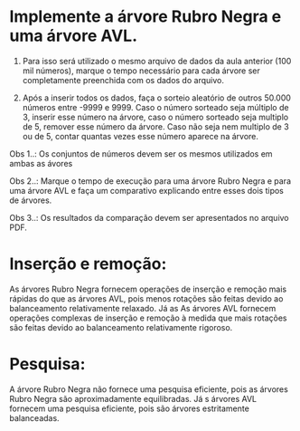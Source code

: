 # Implemente a árvore Rubro Negra e uma árvore AVL.

1) Para isso será utilizado o mesmo arquivo de dados da aula anterior (100 mil números), marque o tempo necessário para cada árvore ser completamente preenchida com os dados do arquivo.

2) Após a inserir todos os dados, faça o sorteio aleatório de outros 50.000 números entre -9999 e 9999. Caso o número sorteado seja múltiplo de 3, inserir esse número na árvore, caso o número sorteado seja multiplo de 5, remover esse número da árvore. Caso não seja nem multiplo de 3 ou de 5, contar quantas vezes esse número aparece na árvore.

Obs 1..: Os conjuntos de números devem ser os mesmos utilizados em ambas as ávores

Obs 2..: Marque o tempo de execução para uma árvore Rubro Negra e para uma árvore AVL e faça um comparativo explicando entre esses dois tipos de árvores.

Obs 3..: Os resultados da comparação devem ser apresentados no arquivo PDF.


# Inserção e remoção:
As árvores Rubro Negra fornecem operações de inserção e remoção mais rápidas do que as árvores AVL, pois menos rotações são feitas devido ao balanceamento relativamente relaxado. Já as As árvores AVL fornecem operações complexas de inserção e remoção à medida que mais rotações são feitas devido ao balanceamento relativamente rigoroso.

# Pesquisa:
A árvore Rubro Negra não fornece uma pesquisa eficiente, pois as árvores Rubro Negra são aproximadamente equilibradas. Já s árvores AVL fornecem uma pesquisa eficiente, pois são árvores estritamente balanceadas.
